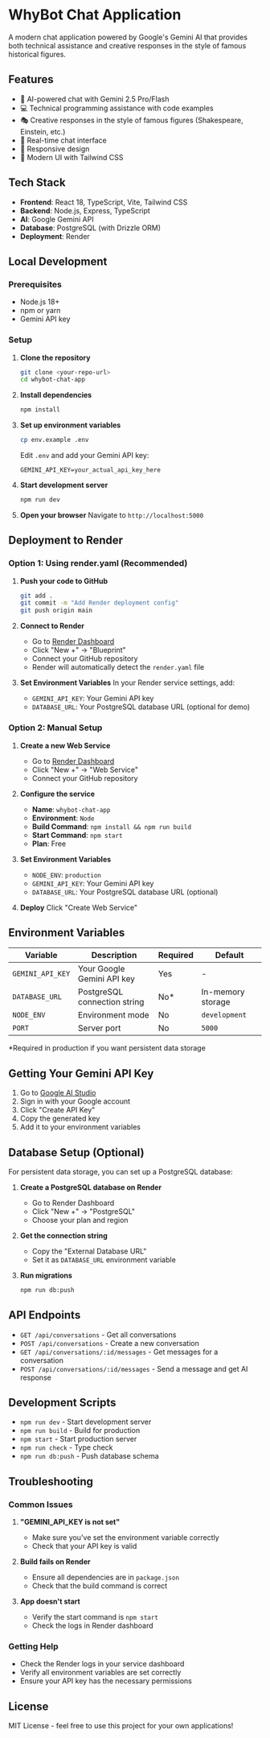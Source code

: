 # WhyBot Chat Application

A modern chat application powered by Google's Gemini AI that provides both technical assistance and creative responses in the style of famous historical figures.

## Features

- 🤖 AI-powered chat with Gemini 2.5 Pro/Flash
- 💻 Technical programming assistance with code examples
- 🎭 Creative responses in the style of famous figures (Shakespeare, Einstein, etc.)
- 💬 Real-time chat interface
- 📱 Responsive design
- 🎨 Modern UI with Tailwind CSS

## Tech Stack

- **Frontend**: React 18, TypeScript, Vite, Tailwind CSS
- **Backend**: Node.js, Express, TypeScript
- **AI**: Google Gemini API
- **Database**: PostgreSQL (with Drizzle ORM)
- **Deployment**: Render

## Local Development

### Prerequisites

- Node.js 18+ 
- npm or yarn
- Gemini API key

### Setup

1. **Clone the repository**
   ```bash
   git clone <your-repo-url>
   cd whybot-chat-app
   ```

2. **Install dependencies**
   ```bash
   npm install
   ```

3. **Set up environment variables**
   ```bash
   cp env.example .env
   ```
   
   Edit `.env` and add your Gemini API key:
   ```
   GEMINI_API_KEY=your_actual_api_key_here
   ```

4. **Start development server**
   ```bash
   npm run dev
   ```

5. **Open your browser**
   Navigate to `http://localhost:5000`

## Deployment to Render

### Option 1: Using render.yaml (Recommended)

1. **Push your code to GitHub**
   ```bash
   git add .
   git commit -m "Add Render deployment config"
   git push origin main
   ```

2. **Connect to Render**
   - Go to [Render Dashboard](https://dashboard.render.com)
   - Click "New +" → "Blueprint"
   - Connect your GitHub repository
   - Render will automatically detect the `render.yaml` file

3. **Set Environment Variables**
   In your Render service settings, add:
   - `GEMINI_API_KEY`: Your Gemini API key
   - `DATABASE_URL`: Your PostgreSQL database URL (optional for demo)

### Option 2: Manual Setup

1. **Create a new Web Service**
   - Go to [Render Dashboard](https://dashboard.render.com)
   - Click "New +" → "Web Service"
   - Connect your GitHub repository

2. **Configure the service**
   - **Name**: `whybot-chat-app`
   - **Environment**: `Node`
   - **Build Command**: `npm install && npm run build`
   - **Start Command**: `npm start`
   - **Plan**: Free

3. **Set Environment Variables**
   - `NODE_ENV`: `production`
   - `GEMINI_API_KEY`: Your Gemini API key
   - `DATABASE_URL`: Your PostgreSQL database URL (optional)

4. **Deploy**
   Click "Create Web Service"

## Environment Variables

| Variable | Description | Required | Default |
|----------|-------------|----------|---------|
| `GEMINI_API_KEY` | Your Google Gemini API key | Yes | - |
| `DATABASE_URL` | PostgreSQL connection string | No* | In-memory storage |
| `NODE_ENV` | Environment mode | No | `development` |
| `PORT` | Server port | No | `5000` |

*Required in production if you want persistent data storage

## Getting Your Gemini API Key

1. Go to [Google AI Studio](https://makersuite.google.com/app/apikey)
2. Sign in with your Google account
3. Click "Create API Key"
4. Copy the generated key
5. Add it to your environment variables

## Database Setup (Optional)

For persistent data storage, you can set up a PostgreSQL database:

1. **Create a PostgreSQL database on Render**
   - Go to Render Dashboard
   - Click "New +" → "PostgreSQL"
   - Choose your plan and region

2. **Get the connection string**
   - Copy the "External Database URL"
   - Set it as `DATABASE_URL` environment variable

3. **Run migrations**
   ```bash
   npm run db:push
   ```

## API Endpoints

- `GET /api/conversations` - Get all conversations
- `POST /api/conversations` - Create a new conversation
- `GET /api/conversations/:id/messages` - Get messages for a conversation
- `POST /api/conversations/:id/messages` - Send a message and get AI response

## Development Scripts

- `npm run dev` - Start development server
- `npm run build` - Build for production
- `npm start` - Start production server
- `npm run check` - Type check
- `npm run db:push` - Push database schema

## Troubleshooting

### Common Issues

1. **"GEMINI_API_KEY is not set"**
   - Make sure you've set the environment variable correctly
   - Check that your API key is valid

2. **Build fails on Render**
   - Ensure all dependencies are in `package.json`
   - Check that the build command is correct

3. **App doesn't start**
   - Verify the start command is `npm start`
   - Check the logs in Render dashboard

### Getting Help

- Check the Render logs in your service dashboard
- Verify all environment variables are set correctly
- Ensure your API key has the necessary permissions

## License

MIT License - feel free to use this project for your own applications! 